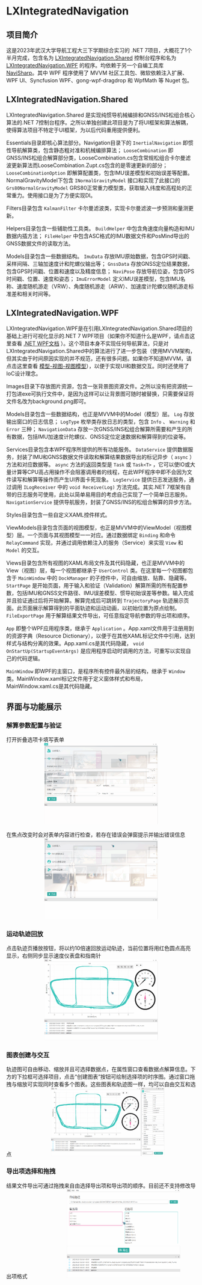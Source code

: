 <style>
img{
    width: 60%;
    padding-left: 20%;
}
</style>

# LXIntegratedNavigation
## 项目简介
这是2023年武汉大学导航工程大三下学期综合实习的 .NET 7项目，大概花了1个半月完成，包含名为 [LXIntegratedNavigation.Shared](https://github.com/RemeaMiku/LXIntegratedNavigation/tree/master/LXIntegratedNavigation.Shared) 控制台程序和名为 [LXIntegratedNavigation.WPF](https://github.com/RemeaMiku/LXIntegratedNavigation/tree/master/LXIntegratedNavigation.WPF) 的程序。均依赖于另一个自编工具库 [NaviSharp](https://github.com/RemeaMiku/NaviSharp)。其中 WPF 程序使用了 MVVM 社区工具包、微软依赖注入扩展、WPF UI、Syncfusion WPF、gong-wpf-dragdrop 和 WpfMath 等 Nuget 包。
## LXIntegratedNavigation.Shared
LXIntegratedNavigation.Shared 是实现纯惯导机械编排和GNSS/INS松组合核心算法的.NET 7控制台程序。之所以单独创建此项目是为了将UI框架和算法解耦，使得算法项目不特定于UI框架，为以后代码重用提供便利。

Essentials目录即核心算法部分。Navigation目录下的 ` InertialNavigation ` 即惯性导航解算类，包含静态粗对准和机械编排算法； ` LooseCombination ` 即GNSS/INS松组合解算部分类，LooseCombination.cs包含常规松组合卡尔曼滤波更新算法而LooseCombination.Zupt.cs包含的是零速更新的部分； ` LooseCombinationOption ` 即解算配置类，包含IMU误差模型和初始误差等配置。NormalGravityModel下包含 ` INormalGravityModel ` 接口和实现了此接口的 ` Grs80NormalGravityModel ` GRS80正常重力模型类，获取输入纬度和高程处的正常重力。使用接口是为了方便实现DI。

Filters目录包含 ` KalmanFilter ` 卡尔曼滤波类，实现卡尔曼滤波一步预测和量测更新。

Helpers目录包含一些辅助性工具类。 ` BuildHelper ` 中包含角速度向量构造和IMU数据内插方法； ` FileHelper ` 中包含ASC格式的IMU数据文件和PosMind导出的GNSS数据文件的读取方法。

Models目录包含一些数据结构。 ` ImuData ` 存放IMU原始数据，包含GPS时间戳、采样间隔、三轴加速度计和陀螺仪输出等； ` GnssData ` 存放GNSS定位结果数据，包含GPS时间戳、位置和速度以及精度信息； ` NaviPose ` 存放导航位姿，包含GPS时间戳、位置、速度和姿态； ` ImuErrorModel ` 定义IMU误差模型，包含IMU名称、速度随机游走（VRW）、角度随机游走（ARW）、加速度计陀螺仪随机游走标准差和相关时间等。
## LXIntegratedNavigation.WPF
LXIntegratedNavigation.WPF是在引用LXIntegratedNavigation.Shared项目的基础上进行可视化显示的.NET 7 WPF项目（如果你不知道什么是WPF，请点击这里查看 [.NET WPF文档](https://learn.microsoft.com/zh-cn/dotnet/desktop/wpf/?view=netdesktop-7.0) ）。这个项目本身不实现任何导航算法，只是对LXIntegratedNavigation.Shared中的算法进行了进一步包装（使用MVVM架构，但其实由于时间原因实现的并不规范，还有很多问题。如果你不知道MVVM，请点击这里查看 [模型-视图-视图模型](https://learn.microsoft.com/zh-cn/dotnet/architecture/maui/mvvm)），以便于实现UI和数据交互。同时还使用了IoC设计理念。

Images目录下存放图片资源，包含一张背景图资源文件。之所以没有把资源统一打包进exe可执行文件中，是因为这样可以让背景图可随时被替换，只需要保证将文件名改为background.png即可。

Models目录包含一些数据结构，也正是MVVM中的Model（模型）层。 ` Log ` 存放输出窗口的日志信息； ` LogType ` 枚举类存放日志的类型，包含 ` Info ` 、 ` Warning ` 和 ` Error ` 三种； ` NavigationData ` 存放一次GNSS/INS松组合解算所需要和产生的所有数据，包括IMU加速度计陀螺仪、GNSS定位定速数据和解算得到的位姿等。

Services目录包含本WPF程序所提供的所有功能服务。 ` DataService ` 提供数据服务，封装了IMU和GNSS数据文件读取和解算结果数据导出的标记异步（ ` async ` ）方法和对应数据等。 ` async ` 方法的返回类型是 ` Task ` 或 ` Task<T> ` ，它可以使IO或大量计算等CPU高占用操作不会阻塞调用者的线程，在此WPF程序中即不会因为文件读写和解算等操作而产生UI界面卡死现象。 ` LogService ` 提供日志发送服务，通过调用 ` ILogReceiver ` 中的 ` void Receive(Log) ` 方法完成。其实.NET 7框架有自带的日志服务可使用，此处以简单易用目的考虑自己实现了一个简单日志服务。 ` NavigationService ` 提供导航服务，封装了GNSS/INS的松组合解算的异步方法。

Styles目录包含一些自定义XAML控件样式。

ViewModels目录包含页面的视图模型，也正是MVVM中的ViewModel（视图模型）层。一个页面与其视图模型一一对应。通过数据绑定 ` Binding ` 和命令 ` RelayCommand ` 实现，并通过调用依赖注入的服务（Service）来实现 ` View ` 和 ` Model ` 的交互。

Views目录包含所有视图的XAML布局文件及其代码隐藏，也正是MVVM中的View（视图）层，每一个视图都继承于 ` UserControl ` 类。在这里每一个视图都包含于 ` MainWindow ` 中的 ` DockManager ` 的子控件中，可自由缩放、贴靠、隐藏等。 ` StartPage ` 是开始页面，用于输入和验证（Validation）解算所需的所有配置参数，包括IMU和GNSS文件路径、IMU误差模型、惯导初始误差等参数。输入完成并且验证通过后将开始解算。解算完成后可跳转到 ` TrajectoryPage ` 轨迹展示页面。此页面展示解算得到的平面轨迹和运动动画，以初始位置为原点绘制。 ` FileExportPage ` 用于解算结果文件导出，可任意指定导航参数的导出项和顺序。

 ` App ` 即整个WPF应用程序类，继承于 ` Application ` 。App.xaml文件用于注册用到的资源字典（Resource Dictionary），以便于在其他XAML标记文件中引用，达到样式与结构分离的效果。App.xaml.cs是其代码隐藏， ` void OnStartUp(StartupEventArgs) ` 是应用程序启动时调用的方法，可重写以实现自己的代码逻辑。

 ` MainWindow ` 即WPF的主窗口，是程序所有控件最外层的结构，继承于 ` Window ` 类。MainWindow.xaml标记文件用于定义窗体样式和布局，MainWindow.xaml.cs是其代码隐藏。
## 界面与功能展示
### 解算参数配置与验证
打开折叠选项卡填写表单
![解算参数配置.gif](GIFs/解算参数配置.gif)

在焦点改变时会对表单内容进行检查，若存在错误会弹窗提示并输出错误信息
![解算参数验证.gif](GIFs/解算参数验证.gif)
### 运动轨迹回放
点击轨迹页播放按钮，将以约10倍速回放运动轨迹，当前位置将用红色圆点高亮显示，右侧同步显示速度仪表盘和指南针
![运动轨迹回放.gif](GIFs/运动轨迹回放.gif)
### 图表创建与交互
轨迹图可自由移动、缩放并且可选择数据点，在属性窗口查看数据点解算信息。下方的下拉框可选择项目，点击“创建图表”按钮可绘制选择项的时序图。通过窗口拖拽与缩放可实现同时查看多个图表。这些图表和轨迹图一样，均可以自由交互和选点
![图表创建与交互.gif](GIFs/图表创建与交互.gif)
### 导出项选择和拖拽
结果文件导出可通过拖拽来自由选择导出项和导出项的顺序。目前还不支持修改导出项格式
![导出项选择和拖拽.gif](GIFs/导出项选择和拖拽.gif)